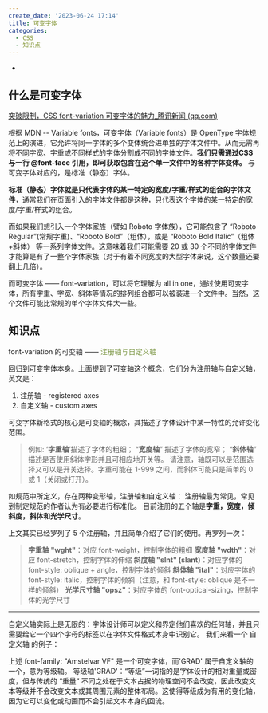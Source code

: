 ```yaml
---
create_date: '2023-06-24 17:14'
title: 可变字体
categories:
  - CSS
  - 知识点
---
```


-

## 什么是可变字体
[突破限制，CSS font-variation 可变字体的魅力_腾讯新闻 (qq.com)](https://new.qq.com/rain/a/20220304A04WFS00)

根据 MDN -- Variable fonts，可变字体（Variable fonts）是 OpenType 字体规范上的演进，它允许将同一字体的多个变体统合进单独的字体文件中。从而无需再将不同字宽、字重或不同样式的字体分割成不同的字体文件。**我们只需通过CSS与一行 @font-face 引用，即可获取包含在这个单一文件中的各种字体变体。**
与可变字体对应的，是标准（静态）字体。

**标准（静态）字体就是只代表字体的某一特定的宽度/字重/样式的组合的字体文件**，通常我们在页面引入的字体文件都是这种，只代表这个字体的某一特定的宽度/字重/样式的组合。

而如果我们想引入一个字体家族（譬如 Roboto 字体族），它可能包含了 “Roboto Regular”(常规字重)、“Roboto Bold”（粗体），或是 “Roboto Bold Italic”（粗体+斜体） 等一系列字体文件。这意味着我们可能需要 20 或 30 个不同的字体文件才能算是有了一整个字体家族（对于有着不同宽度的大型字体来说，这个数量还要翻上几倍）。

而可变字体 —— font-variation，可以将它理解为 all in one，通过使用可变字体，所有字重、字宽、斜体等情况的排列组合都可以被装进一个文件中。当然，这个文件可能比常规的单个字体文件大一些。

## 知识点
font-variation 的可变轴 —— <font color="#76923c">注册轴与自定义轴</font>

回归到可变字体本身。上面提到了可变轴这个概念，它们分为注册轴与自定义轴，英文是：

1. 注册轴 - registered axes
2. 自定义轴 - custom axes

可变字体新格式的核心是可变轴的概念，其描述了字体设计中某一特性的允许变化范围。

>例如:
>‘**字重轴**’描述了字体的粗细；
>“**宽度轴**” 描述了字体的宽窄；
>“**斜体轴**” 描述是否使用斜体字形并且可相应地开关等。
>请注意，轴既可以是范围选择又可以是开关选择。字重可能在 1-999 之间，而斜体可能只是简单的 0 或 1（关闭或打开）。


如规范中所定义，存在两种变形轴，注册轴和自定义轴：
注册轴最为常见，常见到制定规范的作者认为有必要进行标准化。
目前注册的五个轴是**字重，宽度，倾斜度，斜体和光学尺寸**。

上文其实已经罗列了 5 个注册轴，并且简单介绍了它们的使用。再罗列一次：
>**字重轴 "wght"**：对应 font-weight，控制字体的粗细
>**宽度轴 "wdth"**：对应 font-stretch，控制字体的伸缩
>**斜度轴 "slnt" (slant)**：对应字体的 font-style: oblique + angle，控制字体的倾斜
>**斜体轴 "ital"**：对应字体的 font-style: italic，控制字体的倾斜（注意，和 font-style: oblique 是不一样的倾斜）
>**光学尺寸轴 "opsz"**：对应字体的 font-optical-sizing，控制字体的光学尺寸

---

自定义轴实际上是无限的：字体设计师可以定义和界定他们喜欢的任何轴，并且只需要给它一个四个字母的标签以在字体文件格式本身中识别它。
我们来看一个 自定义轴 的例子：

上述 font-family: "Amstelvar VF" 是一个可变字体，而'GRAD' 属于自定义轴的一个，意为等级轴。
等级轴'GRAD'：“等级”一词指的是字体设计的相对重量或密度，但与传统的 “重量” 不同之处在于文本占据的物理空间不会改变，因此改变文本等级并不会改变文本或其周围元素的整体布局。这使得等级成为有用的变化轴，因为它可以变化或动画而不会引起文本本身的回流。